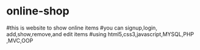 # online-shop
#this is website to show online items
#you can signup,login, add,show,remove,and edit items
#using html5,css3,javascript,MYSQL,PHP ,MVC,OOP
